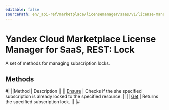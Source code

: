 ```yaml
---
editable: false
sourcePath: en/_api-ref/marketplace/licensemanager/saas/v1/license-manager/saas/api-ref/Lock/index.md
---
```


# Yandex Cloud Marketplace License Manager for SaaS, REST: Lock

A set of methods for managing subscription locks.

## Methods

#|
||Method | Description ||
|| [Ensure](ensure.md) | Checks if the she specified subscription is already locked to the specified resource. ||
|| [Get](get.md) | Returns the specified subscription lock. ||
|#